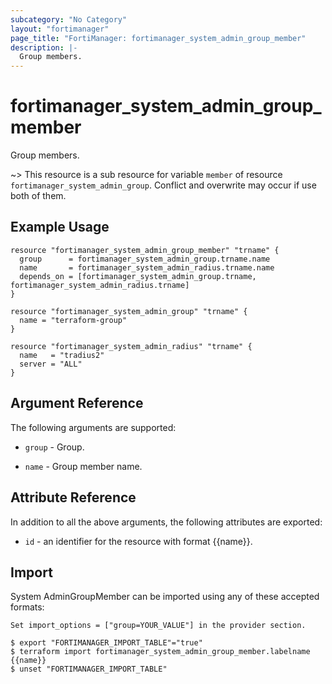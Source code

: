 ```yaml
---
subcategory: "No Category"
layout: "fortimanager"
page_title: "FortiManager: fortimanager_system_admin_group_member"
description: |-
  Group members.
---
```


# fortimanager_system_admin_group_member
Group members.

~> This resource is a sub resource for variable `member` of resource `fortimanager_system_admin_group`. Conflict and overwrite may occur if use both of them.



## Example Usage

```hcl
resource "fortimanager_system_admin_group_member" "trname" {
  group      = fortimanager_system_admin_group.trname.name
  name       = fortimanager_system_admin_radius.trname.name
  depends_on = [fortimanager_system_admin_group.trname, fortimanager_system_admin_radius.trname]
}

resource "fortimanager_system_admin_group" "trname" {
  name = "terraform-group"
}

resource "fortimanager_system_admin_radius" "trname" {
  name   = "tradius2"
  server = "ALL"
}
```

## Argument Reference


The following arguments are supported:

* `group` - Group.

* `name` - Group member name.


## Attribute Reference

In addition to all the above arguments, the following attributes are exported:
* `id` - an identifier for the resource with format {{name}}.

## Import

System AdminGroupMember can be imported using any of these accepted formats:
```
Set import_options = ["group=YOUR_VALUE"] in the provider section.

$ export "FORTIMANAGER_IMPORT_TABLE"="true"
$ terraform import fortimanager_system_admin_group_member.labelname {{name}}
$ unset "FORTIMANAGER_IMPORT_TABLE"
```

